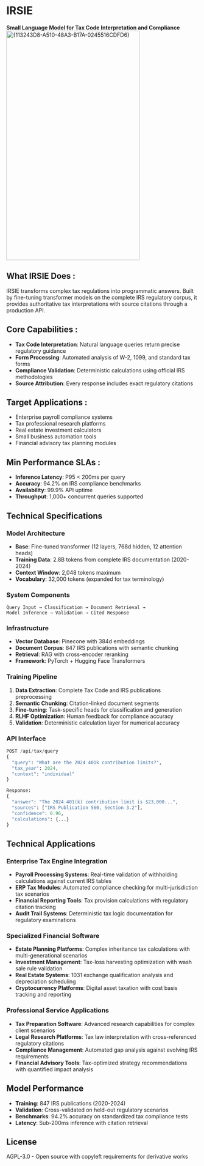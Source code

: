# IRSIE
**Small Language Model for Tax Code Interpretation and Compliance**
<img width="350" height="600" alt="{113243D8-A510-48A3-B17A-0245516CDFD6}" src="https://github.com/user-attachments/assets/57e0b91f-5aea-4c9f-b43e-dbadd48baab6" />

## What IRSIE Does :
IRSIE transforms complex tax regulations into programmatic answers. Built by fine-tuning transformer models on the complete IRS regulatory corpus, it provides authoritative tax interpretations with source citations through a production API.

## Core Capabilities :
- **Tax Code Interpretation**: Natural language queries return precise regulatory guidance
- **Form Processing**: Automated analysis of W-2, 1099, and standard tax forms  
- **Compliance Validation**: Deterministic calculations using official IRS methodologies
- **Source Attribution**: Every response includes exact regulatory citations

## Target Applications :
- Enterprise payroll compliance systems
- Tax professional research platforms
- Real estate investment calculators
- Small business automation tools
- Financial advisory tax planning modules

## Min Performance SLAs : 
- **Inference Latency**: P95 < 200ms per query
- **Accuracy**: 94.2% on IRS compliance benchmarks
- **Availability**: 99.9% API uptime
- **Throughput**: 1,000+ concurrent queries supported

## Technical Specifications

### Model Architecture
- **Base**: Fine-tuned transformer (12 layers, 768d hidden, 12 attention heads)
- **Training Data**: 2.8B tokens from complete IRS documentation (2020-2024)
- **Context Window**: 2,048 tokens maximum
- **Vocabulary**: 32,000 tokens (expanded for tax terminology)

### System Components
```
Query Input → Classification → Document Retrieval → 
Model Inference → Validation → Cited Response
```

### Infrastructure
- **Vector Database**: Pinecone with 384d embeddings
- **Document Corpus**: 847 IRS publications with semantic chunking
- **Retrieval**: RAG with cross-encoder reranking
- **Framework**: PyTorch + Hugging Face Transformers

### Training Pipeline
1. **Data Extraction**: Complete Tax Code and IRS publications preprocessing
2. **Semantic Chunking**: Citation-linked document segments
3. **Fine-tuning**: Task-specific heads for classification and generation
4. **RLHF Optimization**: Human feedback for compliance accuracy
5. **Validation**: Deterministic calculation layer for numerical accuracy

### API Interface
```python
POST /api/tax/query
{
  "query": "What are the 2024 401k contribution limits?",
  "tax_year": 2024,
  "context": "individual"
}

Response:
{
  "answer": "The 2024 401(k) contribution limit is $23,000...",
  "sources": ["IRS Publication 560, Section 3.2"],
  "confidence": 0.96,
  "calculations": {...}
}
```

## Technical Applications

### Enterprise Tax Engine Integration
- **Payroll Processing Systems**: Real-time validation of withholding calculations against current IRS tables
- **ERP Tax Modules**: Automated compliance checking for multi-jurisdiction tax scenarios
- **Financial Reporting Tools**: Tax provision calculations with regulatory citation tracking
- **Audit Trail Systems**: Deterministic tax logic documentation for regulatory examinations

### Specialized Financial Software
- **Estate Planning Platforms**: Complex inheritance tax calculations with multi-generational scenarios
- **Investment Management**: Tax-loss harvesting optimization with wash sale rule validation
- **Real Estate Systems**: 1031 exchange qualification analysis and depreciation scheduling
- **Cryptocurrency Platforms**: Digital asset taxation with cost basis tracking and reporting

### Professional Service Applications
- **Tax Preparation Software**: Advanced research capabilities for complex client scenarios
- **Legal Research Platforms**: Tax law interpretation with cross-referenced regulatory citations
- **Compliance Management**: Automated gap analysis against evolving IRS requirements
- **Financial Advisory Tools**: Tax-optimized strategy recommendations with quantified impact analysis

## Model Performance
- **Training**: 847 IRS publications (2020-2024)
- **Validation**: Cross-validated on held-out regulatory scenarios
- **Benchmarks**: 94.2% accuracy on standardized tax compliance tests
- **Latency**: Sub-200ms inference with citation retrieval

## License
AGPL-3.0 - Open source with copyleft requirements for derivative works
